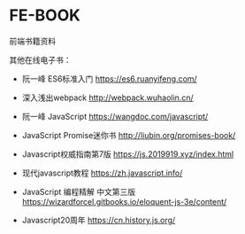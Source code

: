 # FE-BOOK

前端书籍资料

其他在线电子书：

- 阮一峰 ES6标准入门 https://es6.ruanyifeng.com/
- 深入浅出webpack http://webpack.wuhaolin.cn/
- 阮一峰 JavaScript https://wangdoc.com/javascript/

- JavaScript Promise迷你书 http://liubin.org/promises-book/
- Javascript权威指南第7版 https://js.2019919.xyz/index.html
- 现代javascript教程 https://zh.javascript.info/
- JavaScript 编程精解 中文第三版 https://wizardforcel.gitbooks.io/eloquent-js-3e/content/

- Javascript20周年 https://cn.history.js.org/

